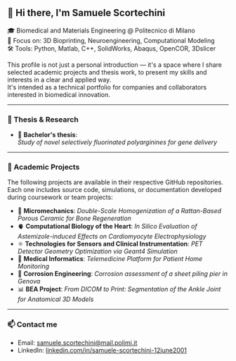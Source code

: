 ## 👋 Hi there, I'm Samuele Scortechini

🎓 Biomedical and Materials Engineering @ Politecnico di Milano  
🔬 Focus on: 3D Bioprinting, Neuroengineering, Computational Modeling  
🛠️ Tools: Python, Matlab, C++, SolidWorks, Abaqus, OpenCOR, 3Dslicer  

This profile is not just a personal introduction — it's a space where I share selected academic projects and thesis work, to present my skills and interests in a clear and applied way.  
It's intended as a technical portfolio for companies and collaborators interested in biomedical innovation.

---

### 🧪 Thesis & Research

- 🧬 **Bachelor's thesis**:  
  *Study of novel selectively fluorinated polyarginines for gene delivery*

---

### 📌 Academic Projects  
The following projects are available in their respective GitHub repositories.  
Each one includes source code, simulations, or documentation developed during coursework or team projects:
- 🦴 **Micromechanics**: *Double-Scale Homogenization of a Rattan-Based Porous Ceramic for Bone Regeneration*
- 🫀 **Computational Biology of the Heart**: *In Silico Evaluation of Astemizole-induced Effects on Cardiomyocyte Electrophysiology*
- ⚛️ **Technologies for Sensors and Clinical Instrumentation**: *PET Detector Geometry Optimization via Geant4 Simulation*
- 📱 **Medical Informatics**: *Telemedicine Platform for Patient Home Monitoring*
- 🌊 **Corrosion Engineering**: *Corrosion assessment of a sheet piling pier in Genova*
- 📊 **BEA Project**: *From DICOM to Print: Segmentation of the Ankle Joint for Anatomical 3D Models*


---

### 📫 Contact me  
- Email: samuele.scortechini@mail.polimi.it  
- LinkedIn: [linkedin.com/in/samuele-scortechini-12june2001](https://www.linkedin.com/in/samuele-scortechini-12june2001/)

<!-- Optional: GitHub Stats (requires theme configuration)
![Samuele's GitHub stats](https://github-readme-stats.vercel.app/api?username=samuelescortechini&show_icons=true&theme=default)
-->

